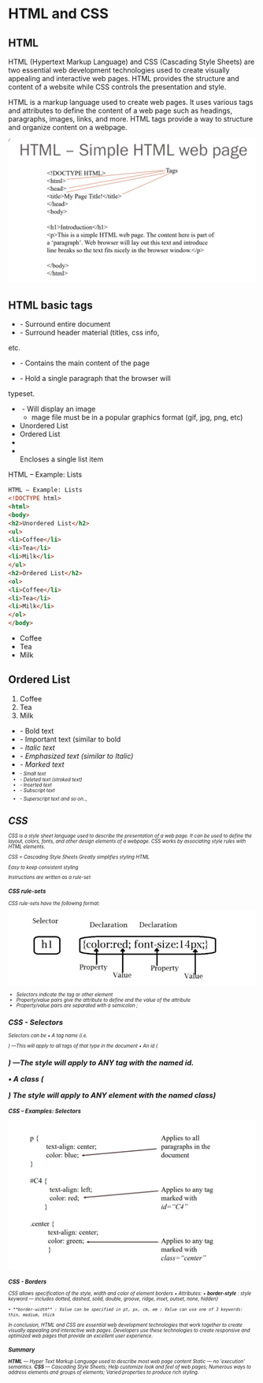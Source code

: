 # HTML and CSS

## HTML

HTML (Hypertext Markup Language) and CSS (Cascading Style Sheets) are two essential web development technologies used to create visually appealing and interactive web pages. HTML provides the structure and content of a website while CSS controls the presentation and style.

HTML is a markup language used to create web pages. It uses various tags and attributes to define the content of a web page such as headings, paragraphs, images, links, and more. HTML tags provide a way to structure and organize content on a webpage.

![Screenshot 2023-05-19 222739.png](HTML%20and%20CSS%20b2d52bbdbcac4726b5042b204f17f0a2/Screenshot_2023-05-19_222739.png)

## HTML basic tags

- <html></html>  - Surround entire document
- <head></head>- Surround header material (titles, css info,
etc.
- <body></body> - Contains the main content of the page
- <p></p> - Hold a single paragraph that the browser will
typeset.
- <img> - Will display an image
   * mage file must be in a popular graphics format (gif, jpg, png, etc)
- <ul></ul> Unordered List
- <ol></ol> Ordered List
- <li></li> Encloses a single list item

HTML – Example: Lists

```html
HTML – Example: Lists
<!DOCTYPE html>
<html>
<body>
<h2>Unordered List</h2>
<ul>
<li>Coffee</li>
<li>Tea</li>
<li>Milk</li>
</ul>
<h2>Ordered List</h2>
<ol>
<li>Coffee</li>
<li>Tea</li>
<li>Milk</li>
</ol>
</body>
```

- Coffee
- Tea
- Milk

## Ordered List

1. Coffee
2. Tea
3. Milk

- <b></b> - Bold text
- <strong></strong> - Important text (similar to bold
- <i><i> - Italic text
- <em></em> - Emphasized text (similar to Italic)
- <mark></mark> - Marked text
- <small><small> - Small text
- <del></del> - Deleted text (stroked text)
- <ins></ins> - Inserted text
- <sub></sub> - Subscript text
- <sup></sup> - Superscript text and so on..,

# CSS

CSS is a style sheet language used to describe the presentation of a web page. It can be used to define the layout, colors, fonts, and other design elements of a webpage. CSS works by associating style rules with HTML elements.

CSS = Cascading Style Sheets
Greatly simplifies styling HTML

Easy to keep consistent styling

Instructions are written as a rule-set

### CSS rule-sets

CSS rule-sets have the following format:

![Screenshot 2023-05-19 224819.png](HTML%20and%20CSS%20b2d52bbdbcac4726b5042b204f17f0a2/Screenshot_2023-05-19_224819.png)

- Selectors indicate the tag or other element
- Property/value pairs give the attribute to define and the value of the attribute
- Property/value pairs are separated with a semicolon ;

## CSS - Selectors

Selectors can be
• A tag name (i.e. <p>) —This will apply to all tags of that type in the document
• An id (<h2 id="foo">) —The style will apply to ANY tag with the named id.

• A class (<p class="LargeRed">) The style will apply to ANY element with the named class)

### CSS – Examples: Selectors

![Screenshot 2023-05-19 225256.png](HTML%20and%20CSS%20b2d52bbdbcac4726b5042b204f17f0a2/Screenshot_2023-05-19_225256.png)

### CSS - Borders

  
CSS allows specification of the style, width and color of element
borders
• Attributes:
       • **border-style** : style keyword — includes dotted, dashed, solid, double, groove, ridge, inset,                 outset, none, hidden}

    • **border-width** : Value can be specified in pt, px, cm, em ; Value can use one of 3 keywords: thin, medium, thick

In conclusion, HTML and CSS are essential web development technologies that work together to create visually appealing and interactive web pages. Developers use these technologies to create responsive and optimized web pages that provide an excellent user experience.

### Summary

**HTML** — Hyper Text Markup Language used to describe most web page content Static — no 'execution' semantics.
**CSS** — Cascading Style Sheets; Help customize look and feel of web pages; Numerous ways to address elements and groups of elements; Varied properties to produce rich styling.
